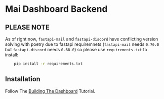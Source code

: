 # Mai Dashboard Backend

## PLEASE NOTE

As of right now, `fastapi-mail` and `fastapi-discord` have conflicting version solving with poetry due to fastapi requiremnets (`fastapi-mail` needs `0.70.0` but `fastapi-discord` needs `0.68.0`) so please use `requirements.txt` to install:

```sh
    pip install -r requirements.txt
```

## Installation

Follow The [Building The Dashboard](https://github.com/xFGhoul/Mai/blob/dev/.github/CONTRIBUTING.md#building-the-dashboard) Tutorial.
